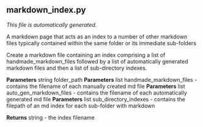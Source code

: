 ## markdown_index.py
_This file is automatically generated._

A markdown page that acts as an index to a number of other markdown files typically contained within the 
same folder or its immediate sub-folders

Create a markdown file containing an index comprising a list of handmade_markdown_files
followed by a list of automatically generated markdown files and then a list of sub-directory indexes.

__Parameters__
        string folder_path
__Parameters__
        list handmade_markdown_files - contains the filename of each manually created md file
__Parameters__
        list auto_gen_markdown_files - contains the filename of each automatically generated md file
__Parameters__
        list sub_directory_indexes - contains the filepath of an md index for each sub-folder with markdown

__Returns__ string - the index filename

